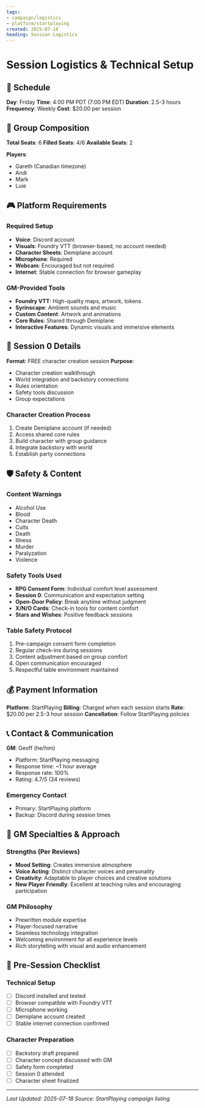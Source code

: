 ```yaml
---
tags:
- campaign/logistics
- platform/startplaying
created: 2025-07-18
heading: Session Logistics
---
```


# Session Logistics & Technical Setup

## 📅 Schedule
**Day**: Friday
**Time**: 4:00 PM PDT (7:00 PM EDT)
**Duration**: 2.5-3 hours
**Frequency**: Weekly
**Cost**: $20.00 per session

## 👥 Group Composition
**Total Seats**: 6
**Filled Seats**: 4/6
**Available Seats**: 2

**Players**:
- Gareth (Canadian timezone)
- Andi
- Mark
- Luie

## 🎮 Platform Requirements

### Required Setup
- **Voice**: Discord account
- **Visuals**: Foundry VTT (browser-based, no account needed)
- **Character Sheets**: Demiplane account
- **Microphone**: Required
- **Webcam**: Encouraged but not required
- **Internet**: Stable connection for browser gameplay

### GM-Provided Tools
- **Foundry VTT**: High-quality maps, artwork, tokens
- **Syrinscape**: Ambient sounds and music
- **Custom Content**: Artwork and animations
- **Core Rules**: Shared through Demiplane
- **Interactive Features**: Dynamic visuals and immersive elements

## 🔰 Session 0 Details
**Format**: FREE character creation session
**Purpose**: 
- Character creation walkthrough
- World integration and backstory connections
- Rules orientation
- Safety tools discussion
- Group expectations

### Character Creation Process
1. Create Demiplane account (if needed)
2. Access shared core rules
3. Build character with group guidance
4. Integrate backstory with world
5. Establish party connections

## 🛡️ Safety & Content

### Content Warnings
- Alcohol Use
- Blood
- Character Death
- Cults
- Death
- Illness
- Murder
- Paralyzation
- Violence

### Safety Tools Used
- **RPG Consent Form**: Individual comfort level assessment
- **Session 0**: Communication and expectation setting
- **Open-Door Policy**: Break anytime without judgment
- **X/N/O Cards**: Check-in tools for content comfort
- **Stars and Wishes**: Positive feedback sessions

### Table Safety Protocol
1. Pre-campaign consent form completion
2. Regular check-ins during sessions
3. Content adjustment based on group comfort
4. Open communication encouraged
5. Respectful table environment maintained

## 💰 Payment Information
**Platform**: StartPlaying
**Billing**: Charged when each session starts
**Rate**: $20.00 per 2.5-3 hour session
**Cancellation**: Follow StartPlaying policies

## 📞 Contact & Communication
**GM**: Geoff (he/him)
- Platform: StartPlaying messaging
- Response time: ~1 hour average
- Response rate: 100%
- Rating: 4.7/5 (34 reviews)

### Emergency Contact
- Primary: StartPlaying platform
- Backup: Discord during session times

## 🎯 GM Specialties & Approach
### Strengths (Per Reviews)
- **Mood Setting**: Creates immersive atmosphere
- **Voice Acting**: Distinct character voices and personality
- **Creativity**: Adaptable to player choices and creative solutions
- **New Player Friendly**: Excellent at teaching rules and encouraging participation

### GM Philosophy
- Prewritten module expertise
- Player-focused narrative
- Seamless technology integration
- Welcoming environment for all experience levels
- Rich storytelling with visual and audio enhancement

## 📝 Pre-Session Checklist
### Technical Setup
- [ ] Discord installed and tested
- [ ] Browser compatible with Foundry VTT
- [ ] Microphone working
- [ ] Demiplane account created
- [ ] Stable internet connection confirmed

### Character Preparation
- [ ] Backstory draft prepared
- [ ] Character concept discussed with GM
- [ ] Safety form completed
- [ ] Session 0 attended
- [ ] Character sheet finalized

---
*Last Updated: 2025-07-18*
*Source: StartPlaying campaign listing*